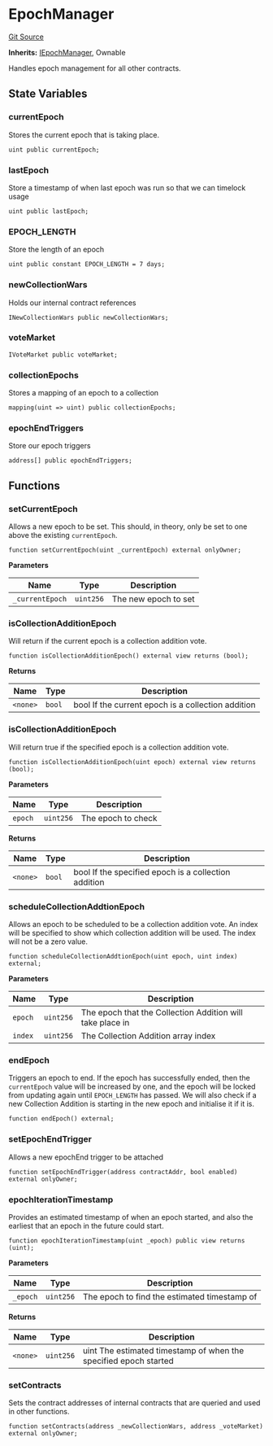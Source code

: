 # EpochManager
[Git Source](https://github.com/FloorDAO/floor-v2/blob/445b96358cc205e432e359914c1681c0f44048b0/src/contracts/EpochManager.sol)

**Inherits:**
[IEpochManager](/src/interfaces/EpochManager.sol/contract.IEpochManager.md), Ownable

Handles epoch management for all other contracts.


## State Variables
### currentEpoch
Stores the current epoch that is taking place.


```solidity
uint public currentEpoch;
```


### lastEpoch
Store a timestamp of when last epoch was run so that we can timelock usage


```solidity
uint public lastEpoch;
```


### EPOCH_LENGTH
Store the length of an epoch


```solidity
uint public constant EPOCH_LENGTH = 7 days;
```


### newCollectionWars
Holds our internal contract references


```solidity
INewCollectionWars public newCollectionWars;
```


### voteMarket

```solidity
IVoteMarket public voteMarket;
```


### collectionEpochs
Stores a mapping of an epoch to a collection


```solidity
mapping(uint => uint) public collectionEpochs;
```


### epochEndTriggers
Store our epoch triggers


```solidity
address[] public epochEndTriggers;
```


## Functions
### setCurrentEpoch

Allows a new epoch to be set. This should, in theory, only be set to one
above the existing `currentEpoch`.


```solidity
function setCurrentEpoch(uint _currentEpoch) external onlyOwner;
```
**Parameters**

|Name|Type|Description|
|----|----|-----------|
|`_currentEpoch`|`uint256`|The new epoch to set|


### isCollectionAdditionEpoch

Will return if the current epoch is a collection addition vote.


```solidity
function isCollectionAdditionEpoch() external view returns (bool);
```
**Returns**

|Name|Type|Description|
|----|----|-----------|
|`<none>`|`bool`|bool If the current epoch is a collection addition|


### isCollectionAdditionEpoch

Will return true if the specified epoch is a collection addition vote.


```solidity
function isCollectionAdditionEpoch(uint epoch) external view returns (bool);
```
**Parameters**

|Name|Type|Description|
|----|----|-----------|
|`epoch`|`uint256`|The epoch to check|

**Returns**

|Name|Type|Description|
|----|----|-----------|
|`<none>`|`bool`|bool If the specified epoch is a collection addition|


### scheduleCollectionAddtionEpoch

Allows an epoch to be scheduled to be a collection addition vote. An index will
be specified to show which collection addition will be used. The index will not
be a zero value.


```solidity
function scheduleCollectionAddtionEpoch(uint epoch, uint index) external;
```
**Parameters**

|Name|Type|Description|
|----|----|-----------|
|`epoch`|`uint256`|The epoch that the Collection Addition will take place in|
|`index`|`uint256`|The Collection Addition array index|


### endEpoch

Triggers an epoch to end.
If the epoch has successfully ended, then the `currentEpoch` value will be increased
by one, and the epoch will be locked from updating again until `EPOCH_LENGTH` has
passed. We will also check if a new Collection Addition is starting in the new epoch
and initialise it if it is.


```solidity
function endEpoch() external;
```

### setEpochEndTrigger

Allows a new epochEnd trigger to be attached


```solidity
function setEpochEndTrigger(address contractAddr, bool enabled) external onlyOwner;
```

### epochIterationTimestamp

Provides an estimated timestamp of when an epoch started, and also the earliest
that an epoch in the future could start.


```solidity
function epochIterationTimestamp(uint _epoch) public view returns (uint);
```
**Parameters**

|Name|Type|Description|
|----|----|-----------|
|`_epoch`|`uint256`|The epoch to find the estimated timestamp of|

**Returns**

|Name|Type|Description|
|----|----|-----------|
|`<none>`|`uint256`|uint The estimated timestamp of when the specified epoch started|


### setContracts

Sets the contract addresses of internal contracts that are queried and used
in other functions.


```solidity
function setContracts(address _newCollectionWars, address _voteMarket) external onlyOwner;
```

